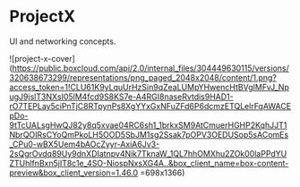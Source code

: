 # ProjectX
UI and networking concepts.

![project-x-cover](https://public.boxcloud.com/api/2.0/internal_files/304449630115/versions/320638673299/representations/png_paged_2048x2048/content/1.png?access_token=1!CLU61K9yLquUrHzSin9qZeaLUMpYHwencHtBVgIMFvJ_NpugJ9jslT3NXsI05lM4fcd9S8KS7e-A4RGI8naseRvtdis9HAD1-rO7TEPLay5ciPnTjC8RTpynPs8XgYYxGxNFuZFd6P6dcmzETQLelrFqAWACEpDo-9tTcUALsgHwQJ82y8q5xvae04RC6sh1_1brkxSM9AtCmuerHGHP2KqhJJT1NbrQOIRsCYoQmPkoLH5OOD5SbJM1sg2Ssak7pOPV3OEDUSop5sAComEs_CPu0-wBX5Uem4bAOcZyyr-AxiA6Jv3-2sQgrOvdq89Uy9dnXDIatnpv4Nik7TknaW_1QL7hhOMXhu2ZOk00laPPdYUZTUhlfnBxn5jIT8c1e_4SO-NiospNxsXG4A..&box_client_name=box-content-preview&box_client_version=1.46.0 =698x1366)
